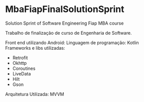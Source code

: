 # MbaFiapFinalSolutionSprint
Solution Sprint of Software Engineering Fiap MBA course

Trabalho de finalização de curso de Engenharia de Software.

Front end utilizando Android:
Linguagem de programação: Kotlin
Frameworks e libs utilizadas:
- Retrofit
- Okhttp
- Coroutines
- LiveData
- Hilt
- Gson

Arquitetura Utilizada: MVVM

